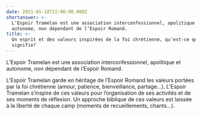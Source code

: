 ```yaml
---
date: 2021-05-18T22:00:00.000Z
shortanswer: >-
  L’Espoir Tramelan est une association interconfessionnel, apolitique et
  autonome, non dépendant de l’Espoir Romand.
title: >-
  Un esprit et des valeurs inspirées de la foi chrétienne, qu'est-ce que cela
  signifie?
---
```


L’Espoir Tramelan est une association interconfessionnel, apolitique et autonome, non dépendant de l’Espoir Romand.

L’Espoir Tramelan garde en héritage de l’Espoir Romand les valeurs portées par la foi chrétienne (amour, patience, bienveillance, partage…). L’Espoir Tramelan s’inspire de ces valeurs pour l’organisation de ses activités et de ses moments de réflexion. Un approche biblique de ces valeurs est laissée à la liberté de chaque camp (moments de recueillements, chants...).
